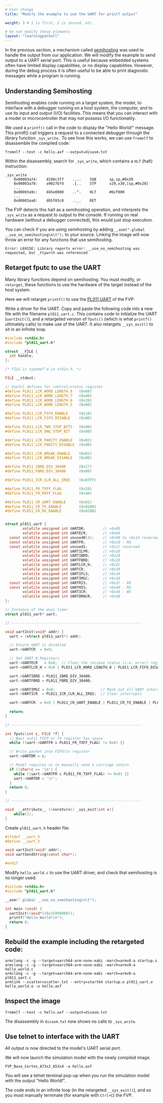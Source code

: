 ```yaml
---
# User change
title: "Modify the example to use the UART for printf output"

weight: 3 # 1 is first, 2 is second, etc.

# Do not modify these elements
layout: "learningpathall"
---
```

In the previous section, a mechanism called [semihosting](https://developer.arm.com/documentation/100966/latest/Getting-Started-with-Fixed-Virtual-Platforms/FVP-debug) was used to handle the output from our application. We will modify the example to send output to a UART serial port. This is useful because embedded systems often have limited display capabilities, or no display capabilities. However, during the debug process it is often useful to be able to print diagnostic messages while a program is running.

## Understanding Semihosting

Semihosting enables code running on a target system, the model, to interface with a debugger running on a host system, the computer, and to use its input and output (I/O) facilities. This means that you can interact with a model or microcontroller that may not possess I/O functionality.

We used a `printf()` call in the code to display the "Hello World!" message. This printf() call triggers a request to a connected debugger through the library function `_sys_write.` To see how this works, we can use `fromelf` to disassemble the compiled code:
```console
fromelf --text -c hello.axf --output=disasm.txt
```
Within the disassembly, search for `_sys_write`, which contains a `HLT` (halt) instruction:
```
_sys_write
    0x00003a74:    d100c3ff    ....    SUB      sp,sp,#0x30
    0x00003a78:    a9027bfd    .{..    STP      x29,x30,[sp,#0x20]
    ...
    0x00003a9c:    d45e0000    ..^.    HLT      #0xf000
    ...
    0x00003aa8:    d65f03c0    .._.    RET
```

The FVP detects this halt as a semihosting operation, and interprets the `_sys_write` as a request to output to the console. If running on real hardware (without a debugger connected), this would just stop execution.

You can check if you are using semihosting by adding `__asm(".global __use_no_semihosting\n\t");` to your source. Linking the image will now throw an error for any functions that use semihosting.
```
Error: L6915E: Library reports error: __use_no_semihosting was requested, but _ttywrch was referenced
```
## Retarget fputc to use the UART

Many library functions depend on semihosting. You must modify, or `retarget`, these functions to use the hardware of the target instead of the host system.

Here we will retarget `printf()` to use the [PL011 UART](https://developer.arm.com/documentation/ddi0183) of the FVP:

Write a driver for the UART. Copy and paste the following code into a new file with the filename `pl011_uart.c`. This contains code to initialize the UART (`uartInit()`), and a retargeted version of `fputc()` (which is what `printf()` ultimately calls) to make use of the UART. It also retargets `__sys_exit()` to sit in an infinite loop.
```C
#include <stdio.h>
#include "pl011_uart.h"

struct __FILE {
  int handle;
};

/* FILE is typedef’d in stdio.h. */

FILE __stdout;

// Useful defines for control/status registes
#define PL011_LCR_WORD_LENGTH_8   (0x60)
#define PL011_LCR_WORD_LENGTH_7   (0x40)
#define PL011_LCR_WORD_LENGTH_6   (0x20)
#define PL011_LCR_WORD_LENGTH_5   (0x00)

#define PL011_LCR_FIFO_ENABLE     (0x10)
#define PL011_LCR_FIFO_DISABLE    (0x00)

#define PL011_LCR_TWO_STOP_BITS   (0x08)
#define PL011_LCR_ONE_STOP_BIT    (0x00)

#define PL011_LCR_PARITY_ENABLE   (0x02)
#define PL011_LCR_PARITY_DISABLE  (0x00)

#define PL011_LCR_BREAK_ENABLE    (0x01)
#define PL011_LCR_BREAK_DISABLE   (0x00)

#define PL011_IBRD_DIV_38400      (0x27)
#define PL011_FBRD_DIV_38400      (0x09)

#define PL011_ICR_CLR_ALL_IRQS    (0x07FF)

#define PL011_FR_TXFF_FLAG        (0x20)
#define PL011_FR_RXFF_FLAG        (0x40)

#define PL011_CR_UART_ENABLE      (0x01)
#define PL011_CR_TX_ENABLE        (0x0100)
#define PL011_CR_RX_ENABLE        (0x0200)


struct pl011_uart {
        volatile unsigned int UARTDR;        // +0x00
        volatile unsigned int UARTECR;       // +0x04
  const volatile unsigned int unused0[4];    // +0x08 to +0x14 reserved
  const volatile unsigned int UARTFR;        // +0x18 - RO
  const volatile unsigned int unused1;       // +0x1C reserved
        volatile unsigned int UARTILPR;      // +0x20
        volatile unsigned int UARTIBRD;      // +0x24
        volatile unsigned int UARTFBRD;      // +0x28
        volatile unsigned int UARTLCR_H;     // +0x2C
        volatile unsigned int UARTCR;        // +0x30
        volatile unsigned int UARTIFLS;      // +0x34
        volatile unsigned int UARTIMSC;      // +0x38
  const volatile unsigned int UARTRIS;       // +0x3C - RO
  const volatile unsigned int UARTMIS;       // +0x40 - RO
        volatile unsigned int UARTICR;       // +0x44 - WO
        volatile unsigned int UARTDMACR;     // +0x48
};

// Instance of the dual timer
struct pl011_uart* uart;

// ------------------------------------------------------------

void uartInit(void* addr) {
  uart = (struct pl011_uart*) addr;

  // Ensure UART is disabled
  uart->UARTCR  = 0x0;

  // Set UART 0 Registers
  uart->UARTECR   = 0x0;  // Clear the recieve status (i.e. error) register
  uart->UARTLCR_H = 0x0 | PL011_LCR_WORD_LENGTH_8 | PL011_LCR_FIFO_DISABLE | PL011_LCR_ONE_STOP_BIT | PL011_LCR_PARITY_DISABLE | PL011_LCR_BREAK_DISABLE;

  uart->UARTIBRD = PL011_IBRD_DIV_38400;
  uart->UARTFBRD = PL011_FBRD_DIV_38400;

  uart->UARTIMSC = 0x0;                     // Mask out all UART interrupts
  uart->UARTICR  = PL011_ICR_CLR_ALL_IRQS;  // Clear interrupts

  uart->UARTCR  = 0x0 | PL011_CR_UART_ENABLE | PL011_CR_TX_ENABLE | PL011_CR_RX_ENABLE;
  
  return;
}

// ------------------------------------------------------------

int fputc(int c, FILE *f) {
  // Wait until FIFO or TX register has space
  while ((uart->UARTFR & PL011_FR_TXFF_FLAG) != 0x0) {}

  // Write packet into FIFO/tx register
  uart->UARTDR = c;

  // Model requires us to manually send a carriage return
  if ((char)c == '\n') {
    while ((uart->UARTFR & PL011_FR_TXFF_FLAG) != 0x0) {}
    uart->UARTDR = '\r';
  }
  return 0;
}

// ------------------------------------------------------------

void  __attribute__ ((noreturn)) _sys_exit(int x){
	while(1);
}
```
Create `pl011_uart.h` header file:
```C
#ifndef __uart_h
#define __uart_h

void uartInit(void* addr);
void uartSendString(const char*);

#endif
```
Modify `hello_world.c` to use the UART driver, and check that semihosting is no longer used:
```C
#include <stdio.h>
#include "pl011_uart.h"

__asm(".global __use_no_semihosting\n\t");

int main (void) {
  uartInit((void*)(0x1C090000));
  printf("Hello World!\n");
  return 0;
}
```
## Rebuild the example including the retargeted code:
```console
armclang -c -g --target=aarch64-arm-none-eabi -march=armv8-a startup.s
armclang -c -g --target=aarch64-arm-none-eabi -march=armv8-a hello_world.c
armclang -c -g --target=aarch64-arm-none-eabi -march=armv8-a pl011_uart.c
armlink --scatter=scatter.txt --entry=start64 startup.o pl011_uart.o hello_world.o -o hello.axf
```
## Inspect the image
```console
fromelf --text -c hello.axf --output=disasm.txt
```
The disassembly in `disasm.txt` now shows no calls to `_sys_write`.

## Use telnet to interface with the UART

All output is now directed to the model's UART serial port.

We will now launch the simulation model with the newly compiled image. 
```console
FVP_Base_Cortex_A73x2_A53x4 -a hello.axf
```
You will see a telnet terminal pop-up when you run the simulation model with the output "Hello World!".

The code ends in an infinite loop (in the retargeted `__sys_exit()`), and so you must manually terminate (for example with `Ctrl+C`) the FVP.
